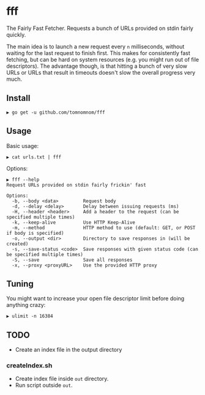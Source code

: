 # fff

The Fairly Fast Fetcher. Requests a bunch of URLs provided on stdin fairly quickly.

The main idea is to launch a new request every `n` milliseconds, without waiting
for the last request to finish first. This makes for consistently fast fetching,
but can be hard on system resources (e.g. you might run out of file descriptors).
The advantage though, is that hitting a bunch of very slow URLs or URLs that
result in timeouts doesn't slow the overall progress very much.

## Install

```
▶ go get -u github.com/tomnomnom/fff
```

## Usage

Basic usage:
```
▶ cat urls.txt | fff
```

Options:

```
▶ fff --help
Request URLs provided on stdin fairly frickin' fast

Options:
  -b, --body <data>         Request body
  -d, --delay <delay>       Delay between issuing requests (ms)
  -H, --header <header>     Add a header to the request (can be specified multiple times)
  -k, --keep-alive          Use HTTP Keep-Alive
  -m, --method              HTTP method to use (default: GET, or POST if body is specified)
  -o, --output <dir>        Directory to save responses in (will be created)
  -s, --save-status <code>  Save responses with given status code (can be specified multiple times)
  -S, --save                Save all responses
  -x, --proxy <proxyURL>    Use the provided HTTP proxy
```

## Tuning
You might want to increase your open file descriptor limit before doing anything crazy:

```
▶ ulimit -n 16384
```

## TODO

* Create an index file in the output directory  

### createIndex.sh  

* Create index file inside `out` directory.   
* Run script outside `out`.  
